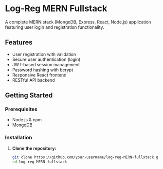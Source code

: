 # Log-Reg MERN Fullstack

A complete MERN stack (MongoDB, Express, React, Node.js) application featuring user login and registration functionality.

## Features

- User registration with validation
- Secure user authentication (login)
- JWT-based session management
- Password hashing with bcrypt
- Responsive React frontend
- RESTful API backend

## Getting Started

### Prerequisites

- Node.js & npm
- MongoDB

### Installation

1. **Clone the repository:**
   ```bash
   git clone https://github.com/your-username/log-reg-MERN-fullstack.git
   cd log-reg-MERN-fullstack

